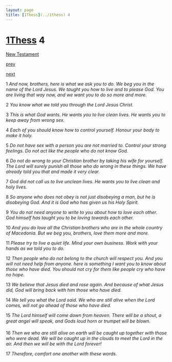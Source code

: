 ```yaml
---
layout: page
title: [1Thess](../1thess) 4
---
```


# [1Thess](../1thess) 4

[New Testament](/new-testament)


[prev](1thess-3.html)


[next](1thess-5.html)

1 _And now, brothers, here is what we ask you to do. We beg you in the name of the Lord Jesus. We taught you how to live and to please God. You are living that way now, and we want you to do so more and more._

2 _You know what we told you through the Lord Jesus Christ._

3 _This is what God wants. He wants you to live clean lives. He wants you to keep away from wrong sex._

4 _Each of you should know how to control yourself. Honour your body to make it holy._

5 _Do not have sex with a person you are not married to. Control your strong feelings. Do not act like the people who do not know God._

6 _Do not do wrong to your Christian brother by taking his wife for yourself. The Lord will surely punish all those who do wrong in these things. We have already told you that and made it very clear._

7 _God did not call us to live unclean lives. He wants you to live clean and holy lives._

8 _So anyone who does not obey is not just disobeying a man, but he is disobeying God.  And it is God who has given us his Holy Spirit._

9 _You do not need anyone to write to you about how to love each other. God himself has taught you to be loving towards each other._

10 _And you do love all the Christian brothers who are in the whole country of Macedonia.  But we beg you, brothers, love them more and more._

11 _Please try to live a quiet life. Mind your own business. Work with your hands as we told you to do._

12 _Then people who do not belong to the church will respect you. And you will not need help from anyone. here is something I want you to know about those who have died. You should not cry for them like people cry who have no hope._

13 _We believe that Jesus died and rose again. And because of what Jesus did, God will bring back with him those who have died._

14 _We tell you what the Lord said. We who are still alive when the Lord comes, will not go ahead of those who have died._

15 _The Lord himself will come down from heaven. There will be a shout, a great angel will speak, and Gods loud horn or trumpet will be blown._

16 _Then we who are still alive on earth will be caught up together with those who were dead. We will be caught up in the clouds to meet the Lord in the air. And then we will be with the Lord forever!_

17 _Therefore, comfort one another with these words._

